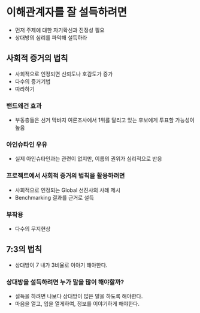 # 이해관계자를 잘 설득하려면

- 먼저 주제에 대한 자기확신과 진정성 필요
- 상대방의 심리를 파악해 설득하라

## 사회적 증거의 법칙

- 사회적으로 인정되면 신뢰도나 호감도가 증가
- 다수의 증거기법
- 따라하기

### 밴드왜건 효과

- 부동층들은 선거 막바지 여론조사에서 1위를 달리고 있는 후보에게 투표할 가능성이 높음

### 아인슈타인 우유

- 실제 아인슈타인과는 관련이 없지만, 이름의 권위가 심리적으로 반응

### 프로젝트에서 사회적 증거의 법칙을 활용하려면

- 사회적으로 인정되는 Global 선진사의 사례 제시
- Benchmarking 결과를 근거로 설득

### 부작용

- 다수의 무지현상

## 7:3의 법칙

- 상대방이 7 내가 3비율로 이야기 해야한다.

### 상대방을 설득하려면 누가 말을 많이 해야할까?

- 설득을 하려면 나보다 상대방이 많은 말을 하도록 해야한다.
- 마음을 열고, 입을 열게하여, 정보를 이야기하게 해야한다.
